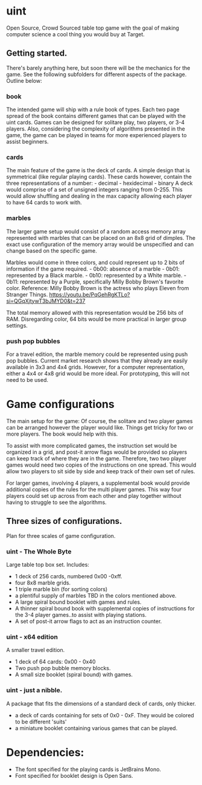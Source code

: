 # uint
Open Source, Crowd Sourced table top game with the goal of making computer science a cool thing you would buy at Target.

## Getting started.
There's barely anything here, but soon there will be the mechanics for the game.  See the following subfolders for different aspects of the package.  Outline below:

### book
The intended game will ship with a rule book of types.  Each two page spread of the book contains different games that can be played with the uint cards.  Games can be designed for solitare play, two players, or 3-4 players.  Also, considering the complexity of algorithms presented in the game, the game can be played in teams for more experienced players to assist beginners.

### cards
The main feature of the game is the deck of cards.  A simple design that is symmetrical (like regular playing cards).  These cards however, contain the three representations of a number:
	- decimal
	- hexidecimal
	- binary
A deck would comprise of a set of unsigned integers ranging from 0-255.  This would allow shuffling and dealing in the max capacity allowing each player to have 64 cards to work with.

### marbles
The larger game setup would consist of a random access memory array represented with marbles that can be placed on an 8x8 grid of dimples.  The exact use configuration of the memory array would be unspecified and can change based on the specific game.

Marbles would come in three colors, and could represent up to 2 bits of information if the game required.
	- 0b00: absence of a marble
	- 0b01: represented by a Black marble.
	- 0b10: represented by a White marble.
	- 0b11: represented by a Purple, specifically Milly Bobby Brown's favorite color.
		Reference: Milly Bobby Brown is the actress who plays Eleven from Stranger Things.
		https://youtu.be/PqGehRgKTLo?si=QGqXjtywT3bJMYD0&t=237

The total memory allowed with this representation would be 256 bits of RAM.  Disregarding color, 64 bits would be more practical in larger group settings.

### push pop bubbles
For a travel edition, the marble memory could be represented using push pop bubbles.  Current market research shows that they already are easily available in 3x3 and 4x4 grids.  However, for a computer representation, either a 4x4 or 4x8 grid would be more ideal.  For prototyping, this will not need to be used.

# Game configurations
The main setup for the game:
Of course, the solitare and two player games can be arranged however the player would like.  Things get tricky for two or more players.  The book would help with this.

To assist with more complicated games, the instruction set would be organized in a grid, and post-it arrow flags would be provided so players can keep track of where they are in the game.  Therefore, two two player games would need two copies of the instructions on one spread.  This would allow two players to sit side by side and keep track of their own set of rules.

For larger games, involving 4 players, a supplemental book would provide additional copies of the rules for the multi player games.  This way four players could set up across from each other and play together without having to struggle to see the algorithms.



## Three sizes of configurations.
Plan for three scales of game configuration.

### uint - The Whole Byte
Large table top box set.  Includes:
- 1 deck of 256 cards, numbered 0x00 -0xff.
- four 8x8 marble grids.
- 1 triple marble bin (for sorting colors)
- a plentiful supply of marbles TBD in the colors mentioned above.
- A large spiral bound booklet with games and rules.
- A thinner spiral bound book with supplemental copies of instructions for the 3-4 player games..to assist with playing stations.
- A set of post-it arrow flags to act as an instruction counter.

### uint - x64 edition
A smaller travel edition.
- 1 deck of 64 cards: 0x00 - 0x40
- Two push pop bubble memory blocks.
- A small size booklet (spiral bound) with games.

### uint - just a nibble.
A package that fits the dimensions of a standard deck of cards, only thicker.
- a deck of cards containing for sets of 0x0 - 0xF.  They would be colored to be different 'suits'
- a miniature booklet containing various games that can be played.


# Dependencies:
- The font specified for the playing cards is JetBrains Mono.
- Font specified for booklet design is Open Sans.